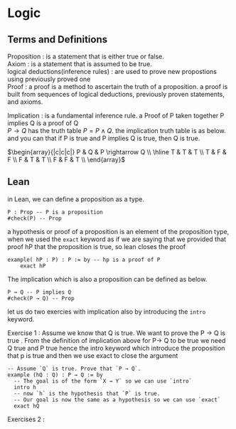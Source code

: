 # Logic

## Terms and Definitions

Proposition : is a statement that is either true or false.  
Axiom : is a statement that is assumed to be true.  
logical deductions(inference rules) : are used to prove new propostions using previously proved one  
Proof : a proof is a method to ascertain the truth of a proposition. a proof is built from sequences of logical deductions, previously proven statements, and axioms.  



Implication : is a fundamental inference rule. a Proof of P taken together P implies Q is a proof of Q  
$P \rightarrow Q$ has the truth table $P = P \land Q$. 
the implication truth table is as below.  and you can that if P is true and P implies Q is true, then Q is true. 
  
$\begin{array}{|c|c|c|}
P & Q & P \rightarrow Q \\
\hline
T & T & T \\
T & F & F \\
F & T & T \\
F & F & T \\
\end{array}$

## Lean 

in Lean, we can define a proposition as a type. 

```lean
P : Prop -- P is a proposition
#check(P) -- Prop
```
a hypothesis or proof  of a proposition is an element of the proposition type, when we used the `exact` keyword as if we are saying that  we provided that proof hP that the proposition is true, so lean closes the proof

```lean
example( hP : P) : P := by -- hp is a proof of P
    exact hP

```

The implication which is also a proposition can be defined as below. 

```lean
P → Q -- P implies Q
#check(P → Q) -- Prop
```

let us do two exercies with implication also by introducing the `intro` keyword. 

Exercise 1 : Assume we know that Q is true. We want to prove the P -> Q is true . From the definition of implication above for P-> Q to be true we need Q true and P true hence the intro keyword which introduce the proposition that p is true and then we use exact to close the argument

```lean
-- Assume `Q` is true. Prove that `P → Q`.
example (hQ : Q) : P → Q := by
  -- The goal is of the form `X → Y` so we can use `intro`
  intro h
  -- now `h` is the hypothesis that `P` is true.
  -- Our goal is now the same as a hypothesis so we can use `exact`
  exact hQ
```
Exercises 2 : 
